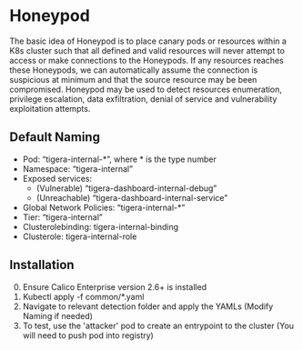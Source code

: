 # Honeypod
The basic idea of Honeypod is to place canary pods or resources within a K8s cluster such that all defined and valid resources will never attempt to access or make connections to the Honeypods. If any resources reaches these Honeypods, we can automatically assume the connection is suspicious at minimum and that the source resource may be been compromised.
Honeypod may be used to detect resources enumeration, privilege escalation, data exfiltration, denial of service and vulnerability exploitation attempts. 


## Default Naming
* Pod:  “tigera-internal-\*”, where \* is the type number
* Namespace: “tigera-internal”
* Exposed services: 
  * (Vulnerable) “tigera-dashboard-internal-debug”
  * (Unreachable) “tigera-dashboard-internal-service”
* Global Network Policies: “tigera-internal-\*”
* Tier: “tigera-internal”
* Clusterolebinding: tigera-internal-binding
* Clusterole: tigera-internal-role

## Installation
0. Ensure Calico Enterprise version 2.6+ is installed
1. Kubectl apply -f common/\*.yaml
2. Navigate to relevant detection folder and apply the YAMLs (Modify Naming if needed)
3. To test, use the 'attacker' pod to create an entrypoint to the cluster (You will need to push pod into registry)
